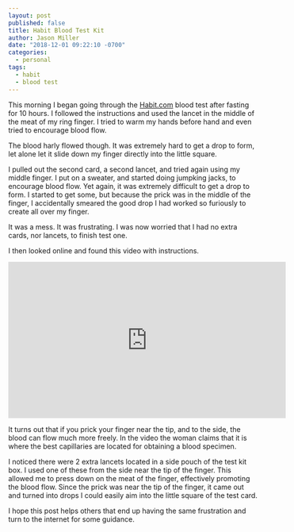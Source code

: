 ```yaml
---
layout: post
published: false
title: Habit Blood Test Kit
author: Jason Miller
date: "2018-12-01 09:22:10 -0700"
categories:
  - personal
tags:
  - habit
  - blood test
---
```


This morning I began going through the [Habit.com](https://habit.com/) blood
test after fasting for 10 hours. I followed the instructions and used the lancet
in the middle of the meat of my ring finger. I tried to warm my hands before
hand and even tried to encourage blood flow.

The blood harly flowed though. It was extremely hard to get a drop to form, let
alone let it slide down my finger directly into the little square.

I pulled out the second card, a second lancet, and tried again using my middle
finger. I put on a sweater, and started doing jumpking jacks, to encourage blood
flow. Yet again, it was extremely difficult to get a drop to form. I started to
get some, but because the prick was in the middle of the finger, I accidentally
smeared the good drop I had worked so furiously to create all over my finger.

It was a mess. It was frustrating. I was now worried that I had no extra cards,
nor lancets, to finish test one.

I then looked online and found this video with instructions.

<iframe width="560" height="315" src="https://www.youtube.com/embed/JPJ4l7QZ9eM?start=174" frameborder="0" allow="accelerometer; autoplay; encrypted-media; gyroscope; picture-in-picture" allowfullscreen></iframe>

It turns out that if you prick your finger near the tip, and to the side,
the blood can flow much more freely. In the video the woman claims that it is
where the best capillaries are located for obtaining a blood specimen.

I noticed there were 2 extra lancets located in a side pouch of the test kit
box. I used one of these from the side near the tip of the finger. This allowed
me to press down on the meat of the finger, effectively promoting the blood
flow. Since the prick was near the tip of the finger, it came out and turned
into drops I could easily aim into the little square of the test card.

I hope this post helps others that end up having the same frustration and turn
to the internet for some guidance.
